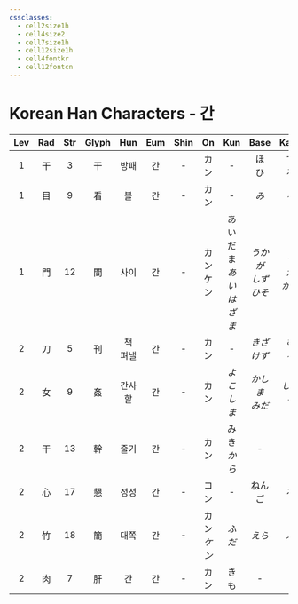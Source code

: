 ```yaml
---
cssclasses:
  - cell2size1h
  - cell4size2
  - cell7size1h
  - cell12size1h
  - cell4fontkr
  - cell12fontcn
---
```


# Korean Han Characters - 간

| Lev | Rad | Str | Glyph | Hun  | Eum | Shin |     On     |            Kun            |       Base        |      Kana      | Simp |     Man      |  Can  |
| :-: | :-: | :-: | :---: | :--: | :-: | :--: | :--------: | :-----------------------: | :---------------: | :------------: | :--: | :----------: | :---: |
|  1  |  干  |  3  |   干   |  방패  |  간  |  -   |     カン     |             -             |      ほ<br>ひ       |     す<br>る     |  -   |     gān      | gon1  |
|  1  |  目  |  9  |   看   |  볼   |  간  |  -   |     カン     |             -             |        *み*        |      *る*       |  -   |  kān<br>kàn  | hon1  |
|  1  |  門  | 12  |   間   |  사이  |  간  |  -   |  カン<br>ケン  | あいだ<br>ま<br>*あい*<br>*はざま* | *うかが<br>しず<br>ひそ* | *う<br>か<br>かに* |  间   | jiān<br>jiàn | gaan1 |
|  2  |  刀  |  5  |   刊   | 책 펴낼 |  간  |  -   |     カン     |             -             |   *きざ*<br>*けず*    |   *む*<br>*る*   |  -   |     kān      | hon1  |
|  2  |  女  |  9  |   姦   | 간사할  |  간  |  -   |     カン     |          *よこしま*           |    *かしま<br>みだ*    |   *しい<br>ら*    |  奸   |     jiān     | gaan1 |
|  2  |  干  | 13  |   幹   |  줄기  |  간  |  -   |     カン     |        みき<br>*から*         |         -         |       -        |  干   |     gàn      | gon3  |
|  2  |  心  | 17  |   懇   |  정성  |  간  |  -   |     コン     |             -             |        ねんご        |       ろ        |  恳   |     kěn      | han2  |
|  2  |  竹  | 18  |   簡   |  대쪽  |  간  |  -   | カン<br>*ケン* |           *ふだ*            |       *えら*        |      *ぶ*       |  简   |     jiǎn     | gaan2 |
|  2  |  肉  |  7  |   肝   |  간   |  간  |  -   |     カン     |            きも             |         -         |       -        |  -   |     gān      | gon1  |
